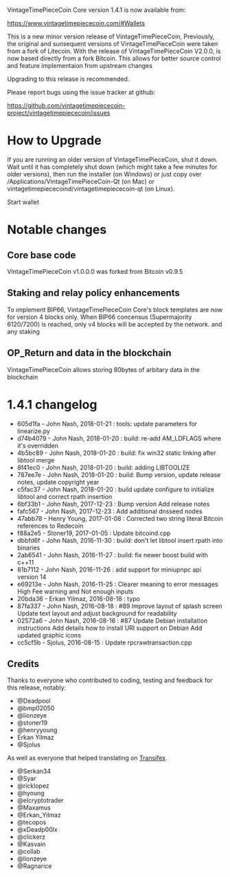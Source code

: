 VintageTimePieceCoin Core version 1.4.1 is now available from:

  https://www.vintagetimepiececoin.com/#Wallets

This is a new minor version release of VintageTimePieceCoin,
Previously, the original and sunsequent versions of VintageTimePieceCoin were taken from a fork of Litecoin.
With the release of VintageTimePieceCoin V2.0.0, is now based directly from a fork Bitcoin.
This allows for better source control and feature implementaion from upstream changes

Upgrading to this release is recommended.

Please report bugs using the issue tracker at github:

  https://github.com/vintagetimepiececoin-project/vintagetimepiececoin/issues

How to Upgrade
===============

If you are running an older version of VintageTimePieceCoin, shut it down. Wait until it has completely
shut down (which might take a few minutes for older versions), then run the
installer (on Windows) or just copy over /Applications/VintageTimePieceCoin-Qt (on Mac) or
vintagetimepiececoind/vintagetimepiececoin-qt (on Linux).

Start wallet

Notable changes
================

Core base code
------------------------------------

VintageTimePieceCoin v1.0.0.0 was forked from Bitcoin v0.9.5

Staking and relay policy enhancements
------------------------------------

To implement BIP66, VintageTimePieceCoin Core's block templates are now for version 4 blocks only.
When BIP66 concensus (Supermajority 6120/7200) is reached, only v4 blocks will be accepted by the network.
and any staking

OP_Return and data in the blockchain
------------------------------------
VintageTimePieceCoin allows storing 80bytes of arbitary data in the blockchain

1.4.1 changelog
===============
- 605d1fa - John Nash, 2018-01-21 : tools: update parameters for linearize.py
- d74b4079 - John Nash, 2018-01-20 : build: re-add AM_LDFLAGS where it's overridden
- 4b5bc89 - John Nash, 2018-01-20 : build: fix win32 static linking after libtool merge
- 8f41ec0 - John Nash, 2018-01-20 : build: adding LIBTOOLIZE
- 787ee7e - John Nash, 2018-01-20 : build: Bump version, update release notes, update copyright year
- c5fac37 - John Nash, 2018-01-20 : build update configure to initialize libtool and correct rpath insertion
- 6bf33b1 - John Nash, 2017-12-23 : Bump version Add release notes
- fafc567 - John Nash, 2017-12-23 : Add additional dnsseed nodes
- 47abb78 - Henry Young, 2017-01-08 : Corrected two string literal Bitcoin references to Redecoin
- f88a2e5 - Stoner19, 2017-01-05 : Update bitcoind.cpp
- dbbfd6f - John Nash, 2016-11-30 : build: don't let libtool insert rpath into binaries
- 2ab6541 - John Nash, 2016-11-27 : build: fix newer boost build with c++11
- 81b7112 - John Nash, 2016-11-26 : add support for miniupnpc api version 14
- e69213e - John Nash, 2016-11-25 : Clearer meaning to error messages High Fee warning and Not enough inputs
- 20bda36 - Erkan Yilmaz, 2016-08-18 : typo
- 87fa337 - John Nash, 2016-08-18 : #89 Improve layout of splash screen Update text layout and adjust background for readability
- 02572a6 - John Nash, 2016-08-16 : #87 Update Debian installation instructions Add details how to install URI support on Debian Add updated graphic icons
- cc5cf5b - Sjolus, 2016-08-15 : Update rpcrawtransaction.cpp


Credits
--------

Thanks to everyone who contributed to coding, testing and feedback for this release, notably:

- @Deadpool
- @bmp02050
- @lionzeye
- @stoner19
- @henryyoung
- Erkan Yilmaz
- @Sjolus


As well as everyone that helped translating on [Transifex](https://www.transifex.com/vintagetimepiececoin/vintagetimepiececoin/).
- @Serkan34
- @Syar
- @ricklopez
- @hyoung
- @elcryptotrader
- @Maxamus
- @Erkan_Yilmaz
- @tecopos
- @xDeadp00lx
- @clickerz
- @Kasvain
- @collab
- @lionzeye
- @Ragnarice

